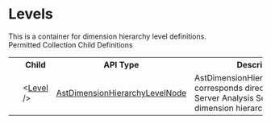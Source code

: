 # Levels

<div class="LanguageSummary"><div class ="SummaryItem">This is a container for dimension hierarchy level definitions.</div></div><div class="SchemaBindingGroup"><div class="SchemaBindingGroupHeader">Permitted Collection Child Definitions</div><table id="SchemaBindingList" class="SchemaBindingList"><tbody><tr><th class="SchemaBindingIconColumnHeader">&nbsp;</th><th class="SchemaBindingNameColumnHeader">Child</th><th class="SchemaBindingTypeColumnHeader">API Type</th><th class="SchemaBindingSummaryColumnHeader">Description</th></tr><tr class="cd0"><td class="SchemaBindingIcon"><div class="NotRequired" /></td><td class="SchemaBindingName"><span class="punc">&lt;</span><a href=../api-reference/Varigence.Languages.Biml.Dimension.AstDimensionHierarchyLevelNode.html">Level</a><span class="punc"> /&gt;</span></td><td class="SchemaBindingType"><a href="Varigence.Languages.Biml.Dimension.AstDimensionHierarchyLevelNode.html">AstDimensionHierarchyLevelNode</a></td><td class="SchemaBindingSummary">AstDimensionHierarchyLevelNode corresponds directly to a SQL Server Analysis Services dimension hierarchy level.</td></tr></tbody></table></div>